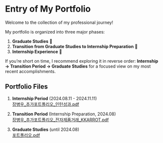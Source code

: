 # Entry of My Portfolio

Welcome to the collection of my professional journey!

My portfolio is organized into three major phases:

1. **Graduate Studies** 🏫
2. **Transition from Graduate Studies to Internship Preparation** 🚀
3. **Internship Experience** 💼

If you’re short on time, I recommend exploring it in reverse order: **Internship → Transition Period → Graduate Studies** for a focused view on my most recent accomplishments.

## Portfolio Files

1. **Internship Period** (2024.08.11 - 2024.11.11)  
   [장병우_추가포트폴리오_인턴성과.pdf](./장병우_추가포트폴리오_인턴성과.pdf)
   
2. **Transition Period** (Internship Preparation, 2024.08)  
   [장병우_추가포트폴리오_전자제품거래_KKARROT.pdf](./장병우_추가포트폴리오_전자제품거래_KKARROT.pdf)
   
3. **Graduate Studies** (until 2024.08)  
   [포트폴리오.pdf](./포트폴리오.pdf)
